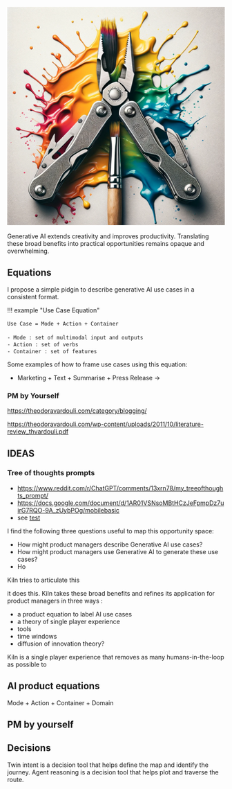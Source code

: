 ![tool](assets/tool_3.png)

Generative AI extends creativity and improves productivity. Translating these broad benefits into practical opportunities remains opaque and overwhelming.

## Equations

I propose a simple pidgin to describe generative AI use cases in a consistent format.

!!! example "Use Case Equation"

    Use Case = Mode + Action + Container

    - Mode : set of multimodal input and outputs
    - Action : set of verbs
    - Container : set of features

Some examples of how to frame use cases using this equation:

- Marketing + Text + Summarise + Press Release ->

### PM by Yourself

https://theodoravardouli.com/category/blogging/

https://theodoravardouli.com/wp-content/uploads/2011/10/literature-review_thvardouli.pdf

## IDEAS

### Tree of thoughts prompts

- https://www.reddit.com/r/ChatGPT/comments/13xrn78/my_treeofthoughts_prompt/
- https://docs.google.com/document/d/1AR01VSNsoMBtHCzJeFpmpDz7uirG7RQO-9A_zUybPOg/mobilebasic
- see [test](/sandbox/testapp.py)

I find the following three questions useful to map this opportunity space:

- How might product managers describe Generative AI use cases?
- How might product managers use Generative AI to generate these use cases?
- Ho

Kiln tries to articulate this

it does this. Kiln takes these broad benefits and refines its application for product managers in three ways :

- a product equation to label AI use cases
- a theory of single player experience
- tools
- time windows
- diffusion of innovation theory?

Kiln is a single player experience that removes as many humans-in-the-loop as possible to

## AI product equations

Mode + Action + Container + Domain

## PM by yourself

## Decisions

Twin intent is a decision tool that helps define the map and identify the journey. Agent reasoning is a decision tool that helps plot and traverse the route.
